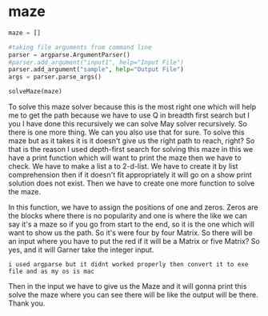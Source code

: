 # maze


```python
maze = []

#taking file arguments from command line
parser = argparse.ArgumentParser()
#parser.add_argument("input1", help="Input File")
parser.add_argument("sample", help="Output File")
args = parser.parse_args()

solveMaze(maze)
```
To solve this maze solver because this is the most right one which will help me to get the path because we have to use Q in breadth first search but I you I have done this recursively we can solve May solver recursively. So there is one more thing. We can you also use that for sure. To solve this maze but as it takes it is it doesn't give us the right path to reach, right? So that is the reason I used depth-first search for solving this maze in this we have a print function which will want to print the maze then we have to check. We have to make a list a to 2-d-list. We have to create it by list comprehension then if it doesn't fit appropriately it will go on a show print solution does not exist. Then we have to create one more function to solve the maze. 



In this function, we have to assign the positions of one and zeros. Zeros are the blocks where there is no popularity and one is where the like we can say it's a maze so if you go from start to the end, so it is the one which will want to show us the path. So it's were four by four Matrix. So there will be an input where you have to put the red if it will be a Matrix or five Matrix? So yes, and it will Garner take the integer input. 
```
i used argparse but it didnt worked properly then convert it to exe file and as my os is mac
```

Then in the input we have to give us the Maze and it will gonna print this solve the maze where you can see there will be like the output will be there. Thank you.
